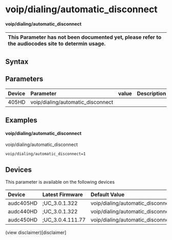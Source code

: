 ﻿---
description: voip/dialing/automatic_disconnect
search: false
---

# voip/dialing/automatic_disconnect

#### voip/dialing/automatic_disconnect


| This Parameter has not been documented yet, please refer to the audiocodes site to determin usage.  | 
| :--- |

## Syntax

## Parameters
|Device|Parameter|value|Description|
|:---|:---|:---|:---|
| 405HD | voip/dialing/automatic_disconnect |  |  |

## Examples
#### voip/dialing/automatic_disconnect

voip/dialing/automatic_disconnect

```
voip/dialing/automatic_disconnect=1
```

## Devices
This parameter is available on the following devices

| Device | Latest Firmware | Default Value |
|:---|:---|:---|
| audc405HD | ;UC_3.0.1.322 | voip/dialing/automatic_disconnect=1 
| audc440HD | ;UC_3.0.1.322 | voip/dialing/automatic_disconnect=1 
| audc450HD | ;UC_3.0.4.111.77 | voip/dialing/automatic_disconnect=1 

(view disclaimer)[disclaimer]
